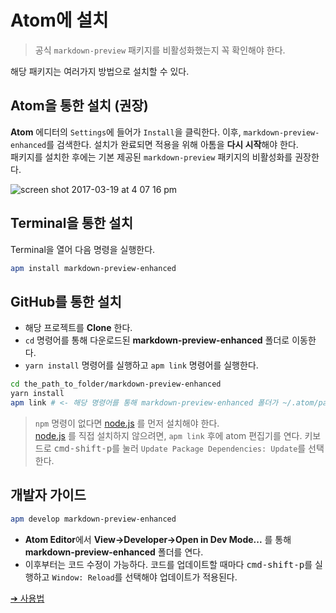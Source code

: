 # Atom에 설치

> 공식 `markdown-preview` 패키지를 비활성화했는지 꼭 확인해야 한다.

해당 패키지는 여러가지 방법으로 설치할 수 있다.

## Atom을 통한 설치 (권장)

**Atom** 에디터의 `Settings`에 들어가 `Install`을 클릭한다. 이후, `markdown-preview-enhanced`를 검색한다. 설치가 완료되면 적용을 위해 아톰을 **다시 시작**해야 한다.  
패키지를 설치한 후에는 기본 제공된 `markdown-preview` 패키지의 비활성화를 권장한다.

![screen shot 2017-03-19 at 4 07 16 pm](https://cloud.githubusercontent.com/assets/1908863/24084798/260a9fee-0cbf-11e7-83e6-bf17fa9aca77.png)

## Terminal을 통한 설치

Terminal을 열어 다음 명령을 실행한다.
```bash
apm install markdown-preview-enhanced
```

## GitHub를 통한 설치

- 해당 프로젝트를 **Clone** 한다.
- `cd` 명령어를 통해 다운로드된 **markdown-preview-enhanced** 폴더로 이동한다.
- `yarn install` 명령어를 실행하고 `apm link` 명령어를 실행한다.

```bash
cd the_path_to_folder/markdown-preview-enhanced
yarn install
apm link # <- 해당 명령어를 통해 markdown-preview-enhanced 폴더가 ~/.atom/packages 위치로 복사된다. 
```

> `npm` 명령이 없다면 [node.js](https://nodejs.org/en/) 를 먼저 설치해야 한다.  
> [node.js](https://nodejs.org/en/) 를 직접 설치하지 않으려면, `apm link` 후에 atom 편집기를 연다. 키보드로 <kbd>cmd-shift-p</kbd>를 눌러 `Update Package Dependencies: Update`를 선택한다.

## 개발자 가이드

```bash
apm develop markdown-preview-enhanced
```

- **Atom Editor**에서 **View->Developer->Open in Dev Mode...** 를 통해 **markdown-preview-enhanced** 폴더를 연다.
- 이후부터는 코드 수정이 가능하다. 코드를 업데이트할 때마다 <kbd>cmd-shift-p</kbd>를 실행하고 `Window: Reload`를 선택해야 업데이트가 적용된다.

[➔ 사용법](usages.md)
